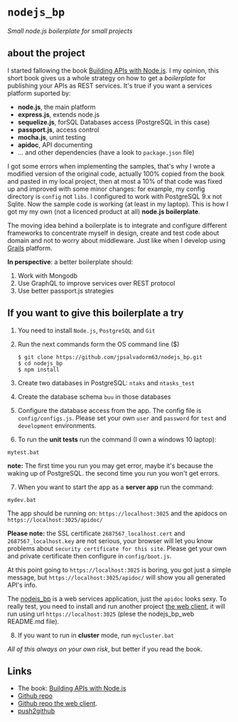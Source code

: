# `nodejs_bp`
*Small node.js boilerplate for small projects*

## about the project

I started fallowing the book
[Building APIs with Node.js](http://www.apress.com/la/book/9781484224410#otherversion=9781484224427).
I my opinion, this short book gives us a whole strategy on how to get a
_boilerplate_ for publishing your APIs as REST services. It's true if you want a services
platform suported by:

- **node.js**, the main platform
- **express.js**, extends node.js
- **sequelize.js**, forSQL Databases access (PostgreSQL in this case)
- **passport.js**, access control
- **mocha.js**, unint testing
- **apidoc**, API documenting
- ... and other dependencies (have a look to `package.json` file)

I got some errors when implementing the samples, that's why I wrote a modified version of the original code, actually 100% copied from the book and pasted in my local project, then
at most a 10% of that code was fixed up and improved with some minor changes:
for example, my config directory is `config` not `libs`. I configured to
work with PostgreSQL 9.x not Sqlite. Now the sample code is working (at
least in my laptop). This is how I got my my own (not a licenced product at all)
**node.js boilerplate**.

The moving idea behind a boilerplate is to integrate and configure different frameworks to concentrate
myself in design, create and test code about domain and not to worry about middleware.
Just like when I develop using [Grails](https://www.grails.org) platform.

**In perspective**: a better boilerplate should:

1. Work with Mongodb
2. Use GraphQL to improve services over REST protocol
3. Use better passport.js strategies


## If you want to give this boilerplate a try

1. You need to install `Node.js`, `PostgreSQL` and `Git` 

2. Run the next commands form the OS command line ($)

    ```
    $ git clone https://github.com/jpsalvadorm63/nodejs_bp.git
    $ cd nodejs_bp
    $ npm install
    ```
    
3. Create two databases in PostgreSQL: `ntaks` and `ntasks_test`

4. Create the database schema `buu` in those databases

5. Configure the database access from the app. The config file is
`config/configs.js`. Please set your own `user` and `password` for
`test` and `development` environments.

6. To run the **unit tests** run the command (I own a windows 10 laptop):

```
mytest.bat
```

**note:** The first time you run you may get error, maybe it's because the
waking up of PostgreSQL. the second time you run you won't get errors. 

7. When you want to start the app as a **server app** run the command:

```
mydev.bat
```

The app should be running on: `https://localhost:3025` and the apidocs on
`https://localhost:3025/apidoc/`

**Please note:** the SSL certificate `2687567_localhost.cert` and 
`2687567_localhost.key` are not serious, your browser will let you know
problems about `security certificate for this site`. Please get your own
and private certificate then configure in `config/boot.js`.

At this point going to `https://localhost:3025` is boring, you got just a simple
message, but `https://localhost:3025/apidoc/` will show you all generated API's
info.

The [nodejs_bp](https://github.com/jpsalvadorm63/nodejs_bp) is a web services
application, just the `apidoc` looks sexy. To really test, you need to install
and run another project [the web client](https://github.com/jpsalvadorm63/nodejs_bp_web.git),
it will run using url `https://localhost:3025` (plese the nodejs_bp_web README.md
file).
 
8. If you want to run in **cluster** mode, run `mycluster.bat`

*All of this always on your own risk*, but better if you read the book.

## Links

* The book: [Building APIs with Node.js](http://www.apress.com/la/book/9781484224410#otherversion=9781484224427)
* [Github repo](https://github.com/jpsalvadorm63/nodejs_bp)
* [Github repo the web client](https://github.com/jpsalvadorm63/nodejs_bp_web.git).
* [push2github](https://scotch.io/tutorials/how-to-push-an-existing-project-to-github)
